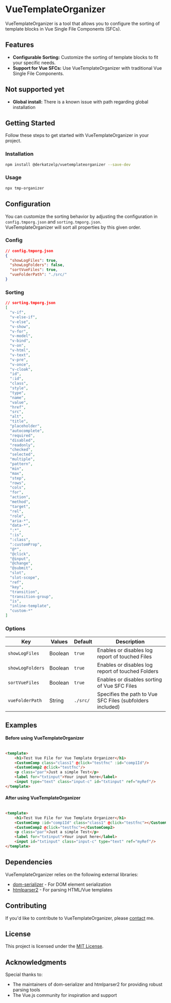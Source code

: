 # VueTemplateOrganizer

VueTemplateOrganizer is a tool that allows you to configure the sorting of template blocks in Vue Single File Components (SFCs).

## Features

- **Configurable Sorting:** Customize the sorting of template blocks to fit your specific needs.
- **Support for Vue SFCs:** Use VueTemplateOrganizer with traditional Vue Single File Components.

## Not supported yet

- **Global install:** There is a known issue with path regarding global installation

## Getting Started

Follow these steps to get started with VueTemplateOrganizer in your project.

### Installation

```bash
npm install @derkatzelp/vuetemplateorganizer --save-dev
```

### Usage

```bash
npx tmp-organizer
```

## Configuration

You can customize the sorting behavior by adjusting the configuration in `config.tmporg.json` and `sorting.tmporg.json`. <br>
VueTemplateOrganizer will sort all properties by this given order.

### Config
```json
// config.tmporg.json
{
  "showLogFiles": true,
  "showLogFolders": false,
  "sortVueFiles": true,
  "vueFolderPath": "./src/"
}
```

### Sorting

```json
// sorting.tmporg.json
[
  "v-if",
  "v-else-if",
  "v-else",
  "v-show",
  "v-for",
  "v-model",
  "v-bind",
  "v-on",
  "v-html",
  "v-text",
  "v-pre",
  "v-once",
  "v-cloak",
  "id",
  ":id",
  "class",
  "style",
  "type",
  "name",
  "value",
  "href",
  "src",
  "alt",
  "title",
  "placeholder",
  "autocomplete",
  "required",
  "disabled",
  "readonly",
  "checked",
  "selected",
  "multiple",
  "pattern",
  "min",
  "max",
  "step",
  "rows",
  "cols",
  "for",
  "action",
  "method",
  "target",
  "rel",
  "role",
  "aria-*",
  "data-*",
  ":*",
  ":is",
  ":class",
  ":customProp",
  "@*",
  "@click",
  "@input",
  "@change",
  "@submit",
  "slot",
  "slot-scope",
  "ref",
  "key",
  "transition",
  "transition-group",
  "is",
  "inline-template",
  "custom-*"
]

```

### Options

| Key              | Values  | Default  | Description                                               |
|------------------|---------|----------|-----------------------------------------------------------|
| `showLogFiles`   | Boolean | `true`   | Enables or disables log report of touched Files           |
| `showLogFolders` | Boolean | `true`   | Enables or disables log report of touched Folders         |
| `sortVueFiles`   | Boolean | `true`   | Enables or disables sorting of Vue SFC Files              |
| `vueFolderPath`  | String  | `./src/` | Specifies the path to Vue SFC Files (subfolders included) |

## Examples

#### Before using VueTemplateOrganizer

```html

<template>
    <h1>Test Vue File for Vue Template Organizer</h1>
    <CustomComp class="class1" @click="testfnc" :id="comp1Id"/>
    <CustomComp2 @click="testfnc"/>
    <p class="par">Just a simple Test</p>
    <label for="txtinput">Your input here</label>
    <input type="text" class="input-c" id="txtinput" ref="myRef"/>
</template>
```

#### After using VueTemplateOrganizer

```html

<template>
    <h1>Test Vue File for Vue Template Organizer</h1>
    <CustomComp :id="comp1Id" class="class1" @click="testfnc"></CustomComp>
    <CustomComp2 @click="testfnc"></CustomComp2>
    <p class="par">Just a simple Test</p>
    <label for="txtinput">Your input here</label>
    <input id="txtinput" class="input-c" type="text" ref="myRef"/>
</template>
```

## Dependencies

VueTemplateOrganizer relies on the following external libraries:

- [dom-serializer](https://github.com/cheeriojs/dom-serializer) - For DOM element serialization
- [htmlparser2](https://github.com/fb55/htmlparser2) - For parsing HTML/Vue templates

## Contributing

If you'd like to contribute to VueTemplateOrganizer,
please [contact](https://github.com/DerKatzeLP/VueTemplateOrganizer) me.

## License

This project is licensed under the [MIT License](LICENSE).

## Acknowledgments

Special thanks to:
- The maintainers of dom-serializer and htmlparser2 for providing robust parsing tools
- The Vue.js community for inspiration and support
